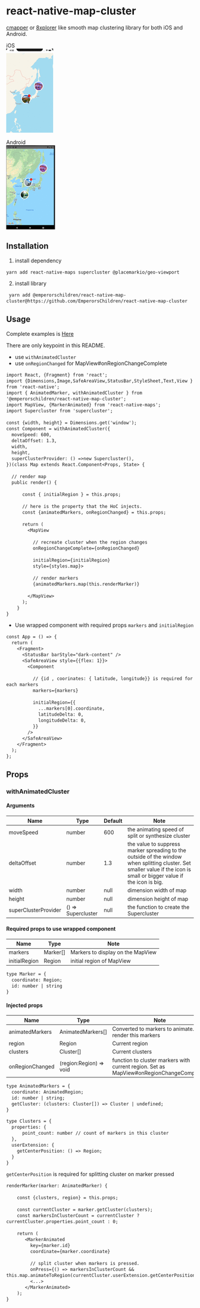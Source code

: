 # react-native-map-cluster

[cmapper](https://apps.apple.com/jp/app/cmapper/id935586290) or [8xplorer](https://apps.apple.com/app/apple-store/id1460433285?mt=8&l=ja) like smooth map clustering library for both iOS and Android.

iOS  
![demo](/image/anim.gif)

Android  
![demo](/image/anim_android.gif)

## Installation

1. install dependency

```
yarn add react-native-maps supercluster @placemarkio/geo-viewport
```

2. install library

```
 yarn add @emperorschildren/react-native-map-cluster@https://github.com/EmperorsChildren/react-native-map-cluster
```

## Usage

Complete examples is [Here](/example/sampleProject)

There are only keypoint in this README.

- use `withAnimatedCluster`
- use `onRegionChanged` for MapView#onRegionChangeComplete

```
import React, {Fragment} from 'react';
import {Dimensions,Image,SafeAreaView,StatusBar,StyleSheet,Text,View } from 'react-native';
import { AnimatedMarker, withAnimatedCluster } from '@emperorschildren/react-native-map-cluster';
import MapView, {MarkerAnimated} from 'react-native-maps';
import Supercluster from 'supercluster';

const {width, height} = Dimensions.get('window');
const Component = withAnimatedCluster({
  moveSpeed: 600,
  deltaOffset: 1.3,
  width,
  height,
  superClusterProvider: () =>new Supercluster(),
})(class Map extends React.Component<Props, State> {

  // render map
  public render() {

      const { initialRegion } = this.props;

      // here is the property that the HoC injects.
      const {animatedMarkers, onRegionChanged} = this.props;

      return (
        <MapView

          // recreate cluster when the region changes
          onRegionChangeComplete={onRegionChanged}

          initialRegion={initialRegion}
          style={styles.map}>

          // render markers
          {animatedMarkers.map(this.renderMarker)}

        </MapView>
      );
    }
}
```

- Use wrapped component with required props `markers` and `initialRegion`

```
const App = () => {
  return (
    <Fragment>
      <StatusBar barStyle="dark-content" />
      <SafeAreaView style={{flex: 1}}>
        <Component

          // {id , coorinates: { latitude, longitude}} is required for each markers
          markers={markers}

          initialRegion={{
            ...markers[0].coordinate,
            latitudeDelta: 0,
            longitudeDelta: 0,
          }}
        />
      </SafeAreaView>
    </Fragment>
  );
};
```

## Props

### withAnimatedCluster

#### Arguments

| Name                 | Type               | Default | Note                                                                                                                                                                   |
| -------------------- | ------------------ | ------- | ---------------------------------------------------------------------------------------------------------------------------------------------------------------------- |
| moveSpeed            | number             | 600     | the animating speed of split or synthesize cluster                                                                                                                     |
| deltaOffset          | number             | 1.3     | the value to suppress marker spreading to the outside of the window when splitting cluster. Set smaller value if the icon is small or bigger value if the icon is big. |
| width                | number             | null    | dimension width of map                                                                                                                                                 |
| height               | number             | null    | dimension height of map                                                                                                                                                |
| superClusterProvider | () => Supercluster | null    | the function to create the Supercluster                                                                                                                                |

#### Required props to use wrapped component

| Name          | Type     | Note                              |
| ------------- | -------- | --------------------------------- |
| markers       | Marker[] | Markers to display on the MapView |
| initialRegion | Region   | initial region of MapView         |

```
type Marker = {
  coordinate: Region;
  id: number | string
}
```

#### Injected props

| Name            | Type                    | Note                                                                                    |
| --------------- | ----------------------- | --------------------------------------------------------------------------------------- |
| animatedMarkers | AnimatedMarkers[]       | Converted to markers to animate. render this markers                                    |
| region          | Region                  | Current region                                                                          |
| clusters        | Cluster[]               | Current clusters                                                                        |
| onRegionChanged | (region:Region) => void | function to cluster markers with current region. Set as MapView#onRegionChangeCompleted |

```
type AnimatedMarkers = {
  coordinate: AnimatedRegion;
  id: number | string;
  getCluster: (clusters: Cluster[]) => Cluster | undefined;
}
```

```
type Clusters = {
  properties: {
      point_count: number // count of markers in this cluster
  },
  userExtension: {
    getCenterPosition: () => Region;
  }
}
```

`getCenterPosition` is required for splitting cluster on marker pressed

```
renderMarker(marker: AnimatedMarker) {

    const {clusters, region} = this.props;

    const currentCluster = marker.getCluster(clusters);
    const markersInClusterCount = currentCluster ? currentCluster.properties.point_count : 0;

    return (
       <MarkerAnimated
         key={marker.id}
         coordinate={marker.coordinate}

         // split cluster when markers is pressed.
         onPress={() => markersInClusterCount && this.map.animateToRegion(currentCluster.userExtension.getCenterPosition()}>
         <...>
       </MarkerAnimated>
    );
}

```
